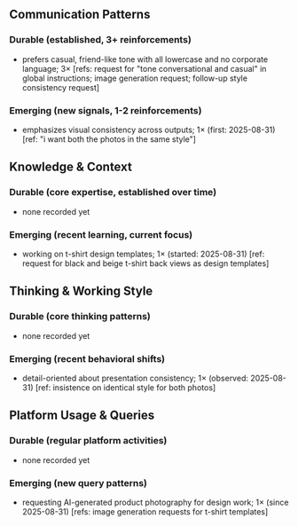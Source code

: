 ## Communication Patterns
### Durable (established, 3+ reinforcements)
- prefers casual, friend-like tone with all lowercase and no corporate language; 3× [refs: request for "tone conversational and casual" in global instructions; image generation request; follow-up style consistency request]

### Emerging (new signals, 1-2 reinforcements)
- emphasizes visual consistency across outputs; 1× (first: 2025-08-31) [ref: "i want both the photos in the same style"]

## Knowledge & Context
### Durable (core expertise, established over time)
- none recorded yet

### Emerging (recent learning, current focus)
- working on t-shirt design templates; 1× (started: 2025-08-31) [ref: request for black and beige t-shirt back views as design templates]

## Thinking & Working Style
### Durable (core thinking patterns)
- none recorded yet

### Emerging (recent behavioral shifts)
- detail-oriented about presentation consistency; 1× (observed: 2025-08-31) [ref: insistence on identical style for both photos]

## Platform Usage & Queries
### Durable (regular platform activities)
- none recorded yet

### Emerging (new query patterns)
- requesting AI-generated product photography for design work; 1× (since 2025-08-31) [refs: image generation requests for t-shirt templates]